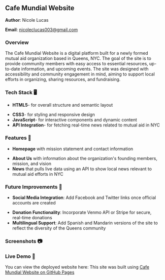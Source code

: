 ## Cafe Mundial Website

**Author**: Nicole Lucas 

**Email**: nicoleclucas003@gmail.com

### Overview
The Cafe Mundial Website is a digital platform built for a newly formed mutual aid organization based in Queens, NYC. The goal of the site is to provide community members with easy access to essential resources, up-to-date information, and upcoming events. The site was designed with accessibility and community engagement in mind, aiming to support local efforts in organizing, sharing resources, and fundraising.

### Tech Stack :desktop_computer:
- **HTML5**- for overall structure and semantic layout
* **CSS3**- for styling and responsive design
* **JavaScript**- for interactive components and dynamic content
* **API Integration**- for fetching real-time news related to mutual aid in NYC

### Features :pushpin:
- **Homepage** with mission statement and contact information
* **About Us** with information about the organization's founding members, mission, and vision
* **News** that pulls live data using an API to show local news relevant to mutual aid efforts in NYC

### Future Improvements :hammer:
- **Social Media Integration**: Add Facebook and Twitter links once official accounts are created
* **Donation Functionality**: Incorporate Venmo API or Stripe for secure, real-time donations
* **Multilingual Support**: Add Spanish and Mandarin versions of the site to reflect the diversity of the Queens community

### Screenshots :camera:

### Live Demo :rocket:
You can view the deployed website here: 
This site was built using [Cafe Mundial Website on GitHub Pages](https://wustl-cse204a-fl2024-2.github.io/final-project-nicoleclucas/)
